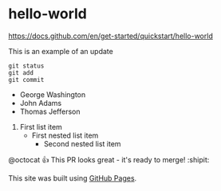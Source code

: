 # hello-world
https://docs.github.com/en/get-started/quickstart/hello-world

This is an example of an update

```
git status
git add
git commit
```

- George Washington
- John Adams
- Thomas Jefferson

1. First list item
   - First nested list item
     - Second nested list item

@octocat :+1: This PR looks great - it's ready to merge! :shipit:

This site was built using [GitHub Pages](https://pages.github.com/).
